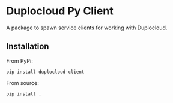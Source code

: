 # Duplocloud Py Client  

A package to spawn service clients for working with Duplocloud. 

## Installation  

From PyPi:
```
pip install duplocloud-client
```

From source:
```
pip install .
```